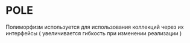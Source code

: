 POLE
====

Полиморфизм используется для использования коллекций через их интерфейсы ( увеличивается гибкость при изменении реализации )
